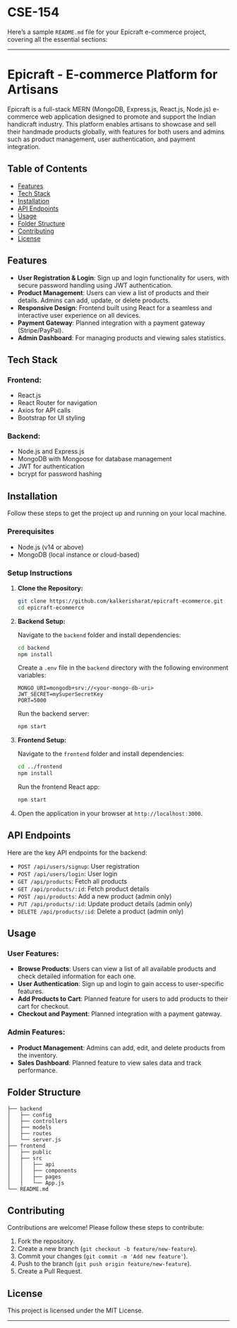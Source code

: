 # CSE-154
Here’s a sample `README.md` file for your Epicraft e-commerce project, covering all the essential sections:

---

# Epicraft - E-commerce Platform for Artisans

Epicraft is a full-stack MERN (MongoDB, Express.js, React.js, Node.js) e-commerce web application designed to promote and support the Indian handicraft industry. This platform enables artisans to showcase and sell their handmade products globally, with features for both users and admins such as product management, user authentication, and payment integration.

## Table of Contents

- [Features](#features)
- [Tech Stack](#tech-stack)
- [Installation](#installation)
- [API Endpoints](#api-endpoints)
- [Usage](#usage)
- [Folder Structure](#folder-structure)
- [Contributing](#contributing)
- [License](#license)

## Features

- **User Registration & Login**: Sign up and login functionality for users, with secure password handling using JWT authentication.
- **Product Management**: Users can view a list of products and their details. Admins can add, update, or delete products.
- **Responsive Design**: Frontend built using React for a seamless and interactive user experience on all devices.
- **Payment Gateway**: Planned integration with a payment gateway (Stripe/PayPal).
- **Admin Dashboard**: For managing products and viewing sales statistics.

## Tech Stack

### Frontend:
- React.js
- React Router for navigation
- Axios for API calls
- Bootstrap for UI styling

### Backend:
- Node.js and Express.js
- MongoDB with Mongoose for database management
- JWT for authentication
- bcrypt for password hashing

## Installation

Follow these steps to get the project up and running on your local machine.

### Prerequisites

- Node.js (v14 or above)
- MongoDB (local instance or cloud-based)

### Setup Instructions

1. **Clone the Repository:**

   ```bash
   git clone https://github.com/kalkerisharat/epicraft-ecommerce.git
   cd epicraft-ecommerce
   ```

2. **Backend Setup:**

   Navigate to the `backend` folder and install dependencies:

   ```bash
   cd backend
   npm install
   ```

   Create a `.env` file in the `backend` directory with the following environment variables:

   ```env
   MONGO_URI=mongodb+srv://<your-mongo-db-uri>
   JWT_SECRET=mySuperSecretKey
   PORT=5000
   ```

   Run the backend server:

   ```bash
   npm start
   ```

3. **Frontend Setup:**

   Navigate to the `frontend` folder and install dependencies:

   ```bash
   cd ../frontend
   npm install
   ```

   Run the frontend React app:

   ```bash
   npm start
   ```

4. Open the application in your browser at `http://localhost:3000`.

## API Endpoints

Here are the key API endpoints for the backend:

- `POST /api/users/signup`: User registration
- `POST /api/users/login`: User login
- `GET /api/products`: Fetch all products
- `GET /api/products/:id`: Fetch product details
- `POST /api/products`: Add a new product (admin only)
- `PUT /api/products/:id`: Update product details (admin only)
- `DELETE /api/products/:id`: Delete a product (admin only)

## Usage

### User Features:

- **Browse Products**: Users can view a list of all available products and check detailed information for each one.
- **User Authentication**: Sign up and login to gain access to user-specific features.
- **Add Products to Cart**: Planned feature for users to add products to their cart for checkout.
- **Checkout and Payment**: Planned integration with a payment gateway.

### Admin Features:

- **Product Management**: Admins can add, edit, and delete products from the inventory.
- **Sales Dashboard**: Planned feature to view sales data and track performance.

## Folder Structure

```
├── backend
│   ├── config
│   ├── controllers
│   ├── models
│   ├── routes
│   └── server.js
├── frontend
│   ├── public
│   ├── src
│   │   ├── api
│   │   ├── components
│   │   ├── pages
│   │   └── App.js
└── README.md
```

## Contributing

Contributions are welcome! Please follow these steps to contribute:

1. Fork the repository.
2. Create a new branch (`git checkout -b feature/new-feature`).
3. Commit your changes (`git commit -m 'Add new feature'`).
4. Push to the branch (`git push origin feature/new-feature`).
5. Create a Pull Request.

## License

This project is licensed under the MIT License.

---
